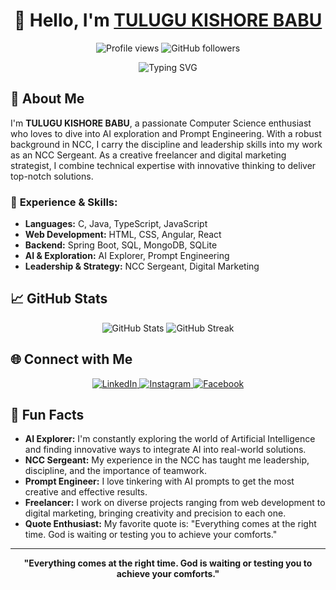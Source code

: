 <h1 align="center">👋 Hello, I'm <a href="https://github.com/Tulugu-Kishore-Babu">TULUGU KISHORE BABU</a></h1>

<p align="center">
  <img src="https://komarev.com/ghpvc/?username=Tulugu-Kishore-Babu&style=flat-square&color=blue" alt="Profile views" />
  <img src="https://img.shields.io/github/followers/Tulugu-Kishore-Babu?label=Followers&style=social" alt="GitHub followers" />
</p>

<p align="center">
  <img src="https://readme-typing-svg.demolab.com?font=Fira+Code&size=24&pause=1000&color=00FF00&center=true&vCenter=true&width=435&lines=Computer+Science+Enthusiast+💻;AI+%26+Prompt+Engineering+Explorer+🤖;NCC+Sergeant+🎖;Creative+Freelancer+🌟;Digital+Marketing+Strategist+📈;ICSE+%26+CBSE+Certified+Achiever+🏅" alt="Typing SVG">
</p>

## 🚀 About Me

I'm **TULUGU KISHORE BABU**, a passionate Computer Science enthusiast who loves to dive into AI exploration and Prompt Engineering. With a robust background in NCC, I carry the discipline and leadership skills into my work as an NCC Sergeant. As a creative freelancer and digital marketing strategist, I combine technical expertise with innovative thinking to deliver top-notch solutions.

### 💼 **Experience & Skills:**
- **Languages:** C, Java, TypeScript, JavaScript
- **Web Development:** HTML, CSS, Angular, React
- **Backend:** Spring Boot, SQL, MongoDB, SQLite
- **AI & Exploration:** AI Explorer, Prompt Engineering
- **Leadership & Strategy:** NCC Sergeant, Digital Marketing

## 📈 GitHub Stats

<div align="center">
  <img src="https://github-readme-stats.vercel.app/api?username=KishoreBabu7&show_icons=true&theme=radical" alt="GitHub Stats" />
  <img src="https://github-readme-streak-stats.herokuapp.com/?user=Tulugu-Kishore-Babu&theme=radical" alt="GitHub Streak" />
</div>

## 🌐 Connect with Me

<p align="center">
  <a href="https://www.linkedin.com/in/kishorebabu-tulugu/">
    <img src="https://img.shields.io/badge/LinkedIn-0077B5?style=for-the-badge&logo=linkedin&logoColor=white" alt="LinkedIn">
  </a>
  <a href="https://www.instagram.com/kb7.empowers/">
    <img src="https://img.shields.io/badge/Instagram-E4405F?style=for-the-badge&logo=instagram&logoColor=white" alt="Instagram">
  </a>
  <a href="https://www.facebook.com/kishorebabu07">
    <img src="https://img.shields.io/badge/Facebook-1877F2?style=for-the-badge&logo=facebook&logoColor=white" alt="Facebook">
  </a>
</p>

## 🎉 Fun Facts

- **AI Explorer:** I'm constantly exploring the world of Artificial Intelligence and finding innovative ways to integrate AI into real-world solutions.
- **NCC Sergeant:** My experience in the NCC has taught me leadership, discipline, and the importance of teamwork.
- **Prompt Engineer:** I love tinkering with AI prompts to get the most creative and effective results.
- **Freelancer:** I work on diverse projects ranging from web development to digital marketing, bringing creativity and precision to each one.
- **Quote Enthusiast:** My favorite quote is: "Everything comes at the right time. God is waiting or testing you to achieve your comforts."

---

<p align="center">
  <strong>"Everything comes at the right time. God is waiting or testing you to achieve your comforts."</strong>
</p>
